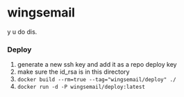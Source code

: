 wingsemail
========

y u do dis.

### Deploy
1. generate a new ssh key and add it as a repo deploy key
2. make sure the id_rsa is in this directory
3. `docker build --rm=true --tag="wingsemail/deploy" ./`
4. `docker run -d -P wingsemail/deploy:latest`